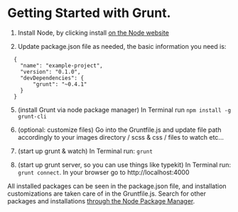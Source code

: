 Getting Started with Grunt. 
==========================

1. Install Node, by clicking install [on the Node website](http://nodejs.org/ ) 

2. Update package.json file as needed, the basic information you need is:  


```
  {  
    "name": "example-project",  
    "version": "0.1.0",  
    "devDependencies": {  
        "grunt": "~0.4.1"
    }  
  }
```
    

5. (install Grunt via node package manager) In Terminal run `npm install -g grunt-cli`
6. (optional: customize files) Go into the Gruntfile.js and update file path accordingly to your images directory / scss & css / files to watch etc...

7. (start up grunt & watch) In Terminal run: `grunt`
8. (start up grunt server, so you can use things like typekit) In Terminal run: `grunt connect`. In your browser go to http://localhost:4000

All installed packages can be seen in the package.json file, and installation customizations are taken care of in the Gruntfile.js. Search for other packages and installations
[through the Node Package Manager](https://npmjs.org/).  


